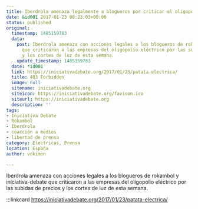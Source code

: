 ```yaml
---
title: Iberdrola amenaza legalmente a blogueros por criticar al oligopolio
date: &id001 2017-01-23 08:23:03+00:00
status: published
original:
  timestamp: 1485159783
  data:
    post: Iberdrola amenaza con acciones legales a los blogueros de rokambol y iniciativa-debate
      que criticaron a las empresas del oligopolio eléctrico por las subidas de precios
      y los cortes de luz de esta semana.
    update_timestamp: 1485159783
  date: *id001
  link: https://iniciativadebate.org/2017/01/23/patata-electrica/
  title: 403 Forbidden
  image: null
  sitename: iniciativadebate.org
  siteicon: https://iniciativadebate.org/favicon.ico
  siteurl: https://iniciativadebate.org
  description: ''
tags:
- Iniciativa Debate
- Rokambol
- Iberdrola
- coacción a medios
- libertad de prensa
category: Electricas, Prensa
location: España
author: vokimon

---
```

Iberdrola amenaza con acciones legales a los blogueros de rokambol y iniciativa-debate
que criticaron a las empresas del oligopolio eléctrico
por las subidas de precios y los cortes de luz de esta semana.

:::linkcard https://iniciativadebate.org/2017/01/23/patata-electrica/


